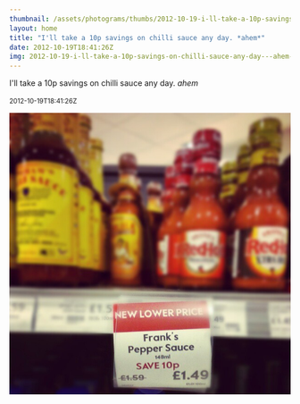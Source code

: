 ```yaml
---
thumbnail: /assets/photograms/thumbs/2012-10-19-i-ll-take-a-10p-savings-on-chilli-sauce-any-day---ahem-.jpg
layout: home
title: "I'll take a 10p savings on chilli sauce any day. *ahem*"
date: 2012-10-19T18:41:26Z
img: 2012-10-19-i-ll-take-a-10p-savings-on-chilli-sauce-any-day---ahem-.jpg
---
```


I'll take a 10p savings on chilli sauce any day. *ahem*

<small>2012-10-19T18:41:26Z</small>

![I'll take a 10p savings on chilli sauce any day. *ahem*](/assets/photograms/original/2012-10-19-i-ll-take-a-10p-savings-on-chilli-sauce-any-day---ahem-.jpg)

